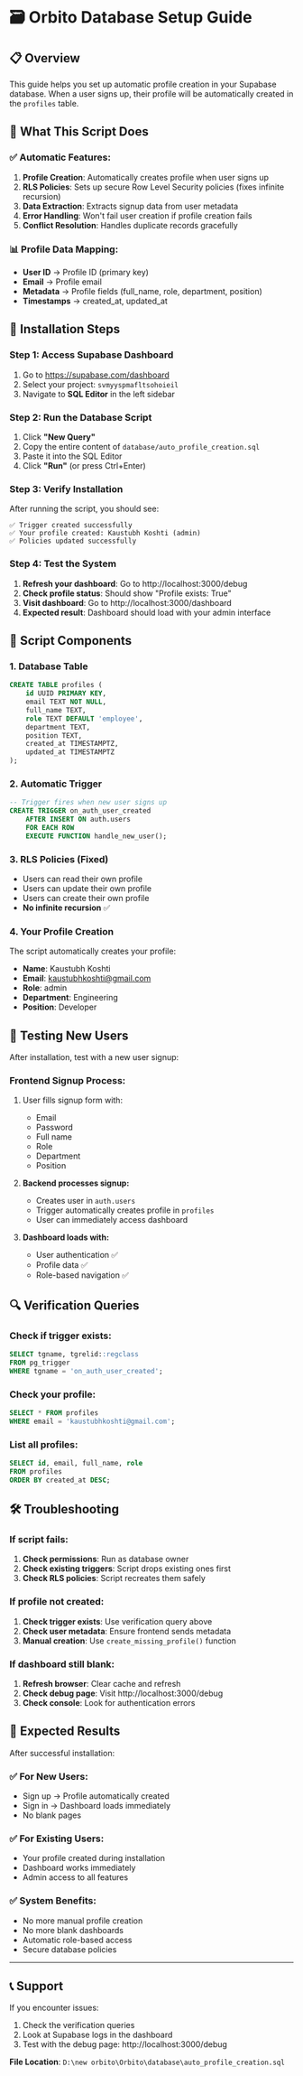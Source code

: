 # 🗃️ Orbito Database Setup Guide

## 📋 Overview
This guide helps you set up automatic profile creation in your Supabase database. When a user signs up, their profile will be automatically created in the `profiles` table.

## 🎯 What This Script Does

### ✅ **Automatic Features:**
1. **Profile Creation**: Automatically creates profile when user signs up
2. **RLS Policies**: Sets up secure Row Level Security policies (fixes infinite recursion)
3. **Data Extraction**: Extracts signup data from user metadata
4. **Error Handling**: Won't fail user creation if profile creation fails
5. **Conflict Resolution**: Handles duplicate records gracefully

### 📊 **Profile Data Mapping:**
- **User ID** → Profile ID (primary key)
- **Email** → Profile email
- **Metadata** → Profile fields (full_name, role, department, position)
- **Timestamps** → created_at, updated_at

## 🚀 Installation Steps

### **Step 1: Access Supabase Dashboard**
1. Go to https://supabase.com/dashboard
2. Select your project: `svmyyspmafltsohoieil`
3. Navigate to **SQL Editor** in the left sidebar

### **Step 2: Run the Database Script**
1. Click **"New Query"**
2. Copy the entire content of `database/auto_profile_creation.sql`
3. Paste it into the SQL Editor
4. Click **"Run"** (or press Ctrl+Enter)

### **Step 3: Verify Installation**
After running the script, you should see:
```
✅ Trigger created successfully
✅ Your profile created: Kaustubh Koshti (admin)
✅ Policies updated successfully
```

### **Step 4: Test the System**
1. **Refresh your dashboard**: Go to http://localhost:3000/debug
2. **Check profile status**: Should show "Profile exists: True"  
3. **Visit dashboard**: Go to http://localhost:3000/dashboard
4. **Expected result**: Dashboard should load with your admin interface

## 🔧 **Script Components**

### **1. Database Table**
```sql
CREATE TABLE profiles (
    id UUID PRIMARY KEY,
    email TEXT NOT NULL,
    full_name TEXT,
    role TEXT DEFAULT 'employee',
    department TEXT,
    position TEXT,
    created_at TIMESTAMPTZ,
    updated_at TIMESTAMPTZ
);
```

### **2. Automatic Trigger**
```sql
-- Trigger fires when new user signs up
CREATE TRIGGER on_auth_user_created
    AFTER INSERT ON auth.users
    FOR EACH ROW 
    EXECUTE FUNCTION handle_new_user();
```

### **3. RLS Policies** (Fixed)
- Users can read their own profile
- Users can update their own profile  
- Users can create their own profile
- **No infinite recursion** ✅

### **4. Your Profile Creation**
The script automatically creates your profile:
- **Name**: Kaustubh Koshti
- **Email**: kaustubhkoshti@gmail.com
- **Role**: admin
- **Department**: Engineering
- **Position**: Developer

## 🧪 **Testing New Users**

After installation, test with a new user signup:

### **Frontend Signup Process:**
1. User fills signup form with:
   - Email
   - Password
   - Full name
   - Role
   - Department
   - Position

2. **Backend processes signup:**
   - Creates user in `auth.users`
   - Trigger automatically creates profile in `profiles`
   - User can immediately access dashboard

3. **Dashboard loads with:**
   - User authentication ✅
   - Profile data ✅
   - Role-based navigation ✅

## 🔍 **Verification Queries**

### **Check if trigger exists:**
```sql
SELECT tgname, tgrelid::regclass 
FROM pg_trigger 
WHERE tgname = 'on_auth_user_created';
```

### **Check your profile:**
```sql
SELECT * FROM profiles 
WHERE email = 'kaustubhkoshti@gmail.com';
```

### **List all profiles:**
```sql
SELECT id, email, full_name, role 
FROM profiles 
ORDER BY created_at DESC;
```

## 🛠️ **Troubleshooting**

### **If script fails:**
1. **Check permissions**: Run as database owner
2. **Check existing triggers**: Script drops existing ones first
3. **Check RLS policies**: Script recreates them safely

### **If profile not created:**
1. **Check trigger exists**: Use verification query above
2. **Check user metadata**: Ensure frontend sends metadata
3. **Manual creation**: Use `create_missing_profile()` function

### **If dashboard still blank:**
1. **Refresh browser**: Clear cache and refresh
2. **Check debug page**: Visit http://localhost:3000/debug  
3. **Check console**: Look for authentication errors

## 🎉 **Expected Results**

After successful installation:

### ✅ **For New Users:**
- Sign up → Profile automatically created
- Sign in → Dashboard loads immediately  
- No blank pages

### ✅ **For Existing Users:**
- Your profile created during installation
- Dashboard works immediately
- Admin access to all features

### ✅ **System Benefits:**
- No more manual profile creation
- No more blank dashboards
- Automatic role-based access
- Secure database policies

---

## 📞 **Support**

If you encounter issues:
1. Check the verification queries
2. Look at Supabase logs in the dashboard
3. Test with the debug page: http://localhost:3000/debug

**File Location**: `D:\new orbito\Orbito\database\auto_profile_creation.sql`